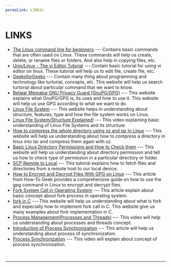 ```yaml
---
permalink: LINKS/
---
```


# LINKS

* [The Linux command line for beginners](https://ubuntu.com/tutorials/command-line-for-beginners#1-overview) ---
Contains basic commands that are often used on Linux.
These commands will help us create, delete, or rename files or folders. And also help in copying files, etc.
* [Unix/Linux - The vi Editor Tutorial](https://www.tutorialspoint.com/unix/unix-vi-editor.htm) ---
Contain basic tutorial for using vi editor on linux.
These tutorial will help us to edit file, create file, etc.
* [GeeksforGeeks](https://www.geeksforgeeks.org/) --- Contain many thing about programming and technology like turtorial, concepts, etc. This website will help us search turtorial about particular command that we want to know.
* [Belajar Memakai GNU Privacy Guard (GnuPG/GPG)](https://medium.com/kode-dan-kodean/belajar-memakai-gnu-privacy-guard-gnupg-gpg-3944e19dba91) --- This website explains what GnuPG/GPG is, its uses and how to use it. This website will help us use GPG according to what we want to do.
* [Linux File System](https://www.javatpoint.com/linux-file-system#:~:text=Linux%20file%20system%20is%20generally,more%20information%20about%20a%20file.) --- This website helps in understanding about structure, features, type and how the file system works on Linux.
* [Linux File System/Structure Explained!](https://www.youtube.com/watch?v=HbgzrKJvDRw) --- This video explaining basic understanding of Linux File Systems and its structure.
* [How to compress the whole directory using xz and tar in Linux](https://www.cyberciti.biz/faq/compress-the-whole-directory-using-xz-and-tar/) --- This website will help us understanding about how to compress a directory in linux into tar and compress them again with xz.
* [Basic Linux Directory Permissions and How to Check them](https://docs.rackspace.com/docs/basic-linux-directory-permissions-and-how-to-check-them) --- This website will help us understanding about directory permission and tell us how to check type of permission in a particular directory or folder.
* [SCP Remote to Local](https://linuxhint.com/scp-remote-to-local/) --- This tutorial explains how to fetch files and directories from a remote host to our local device.
* [How to Encrypt and Decrypt Files With GPG on Linux](https://www.howtogeek.com/427982/how-to-encrypt-and-decrypt-files-with-gpg-on-linux/) --- This article from How-To Geek provides a comprehensive guide on how to use the gpg command in Linux to encrypt and decrypt files.
* [Fork System Call in Operating System](https://www.geeksforgeeks.org/fork-system-call-in-operating-system/) --- This article explain about basic concept about fork process in operating system.
* [fork in C](https://www.geeksforgeeks.org/fork-system-call/) --- This website will help us understanding about what is fork and especially how to implement fork call in C. This website give us many examples about fork implementation in C.
* [Process Management(Processes and Threads)](https://youtu.be/OrM7nZcxXZU) --- This video will help us understanding about processes and threads concept.
* [Introduction of Process Synchronization](https://www.geeksforgeeks.org/introduction-of-process-synchronization/) --- This article will help us understanding about process of synchronization.
* [Process Synchronization](https://youtu.be/ph2awKa8r5Y?si=C3B81_4ESGt-e6TQ) --- This video will explain about concept of process synchronization.
<br>
<hr>
